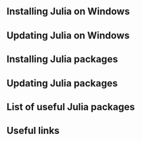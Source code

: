 ## Installing Julia on Windows

## Updating Julia on Windows

## Installing Julia packages

## Updating Julia packages

## List of useful Julia packages

## Useful links
